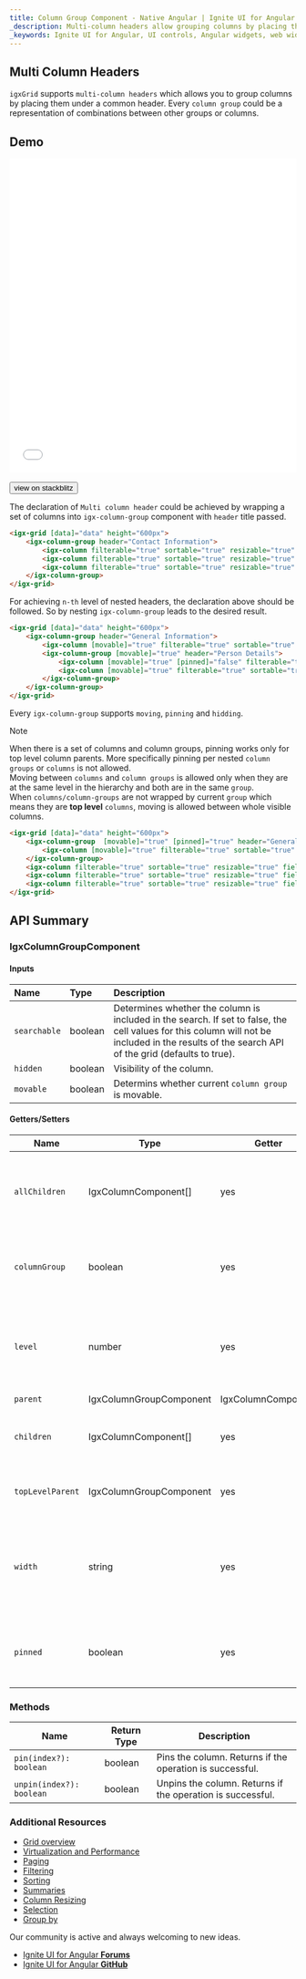 ```yaml
---
title: Column Group Component - Native Angular | Ignite UI for Angular
_description: Multi-column headers allow grouping columns by placing them under a common header. Every column group could be a representation of combination between  other groups or columns.
_keywords: Ignite UI for Angular, UI controls, Angular widgets, web widgets, UI widgets, Angular, Native Angular Components Suite, Native Angular Controls, Native Angular Components Library, Angular Data Grid component, Angular Data Grid control, Native Angular Components, Angular Grid component, Angular Grid control, Angular High Performance Grid, Multi Column Headers, Deferred Multi Column Headers, Grid Multi Column Headers, Angular Grid Multi Column Headers, Angular column
---
```


## Multi Column Headers

`igxGrid` supports `multi-column headers` which allows you to group columns by placing them under a common header. Every `column group` could be a representation of combinations between other groups or columns.

## Demo

<div class="sample-container loading" style="height:550px">
    <iframe id="grid-multi-column-headers-iframe" src='{environment:demosBaseUrl}/multi-column-headers' width="100%" height="100%" seamless frameBorder="0" onload="onSampleIframeContentLoaded(this);"></iframe>
</div>
<br/>
<div>
<button data-localize="stackblitz" class="stackblitz-btn" data-iframe-id="grid-multi-column-headers-iframe" data-demos-base-url="{environment:demosBaseUrl}">view on stackblitz</button>
</div>

The declaration of `Multi column header` could be achieved by wrapping a set of columns into `igx-column-group` component with `header` title passed.

```html
<igx-grid [data]="data" height="600px">
    <igx-column-group header="Contact Information">
        <igx-column filterable="true" sortable="true" resizable="true" field="Phone"></igx-column>
        <igx-column filterable="true" sortable="true" resizable="true" field="Fax"></igx-column>
        <igx-column filterable="true" sortable="true" resizable="true" field="PostalCode"></igx-column>
    </igx-column-group>
</igx-grid>
```

For achieving `n-th` level of nested headers, the declaration above should be followed. So by nesting `igx-column-group` leads to the desired result.

```html
<igx-grid [data]="data" height="600px">
    <igx-column-group header="General Information">
        <igx-column [movable]="true" filterable="true" sortable="true" resizable="true" field="CompanyName"></igx-column>
        <igx-column-group [movable]="true" header="Person Details">
            <igx-column [movable]="true" [pinned]="false" filterable="true" sortable="true" resizable="true" field="ContactName"></igx-column>
            <igx-column [movable]="true" filterable="true" sortable="true" resizable="true" field="ContactTitle"></igx-column>
        </igx-column-group>
    </igx-column-group>
</igx-grid>
```

Every `igx-column-group` supports `moving`, `pinning` and `hidding`.
> [!NOTE]
> When there is a set of columns and column groups, pinning works only for top level column parents. More specifically pinning per nested `column groups` or `columns` is not allowed. <br />
> Moving between `columns` and `column groups` is allowed only when they are at the same level in the hierarchy and both are in the same `group`. <br />
> When `columns/column-groups` are not wrapped by current `group` which means they are **top level** `columns`, moving is allowed between whole visible columns.

```html
<igx-grid [data]="data" height="600px">
    <igx-column-group  [movable]="true" [pinned]="true" header="General Information">
        <igx-column [movable]="true" filterable="true" sortable="true" resizable="true" field="CompanyName"></igx-column>
    </igx-column-group>
    <igx-column filterable="true" sortable="true" resizable="true" field="Phone"></igx-column>
    <igx-column filterable="true" sortable="true" resizable="true" field="Fax"></igx-column>
    <igx-column filterable="true" sortable="true" resizable="true" field="PostalCode"></igx-column>
</igx-grid>
```

## API Summary
### IgxColumnGroupComponent

#### Inputs
| Name | Type | Description |
| :--- | :--- | :---|
|`searchable`| boolean | Determines whether the column is included in the search. If set to false, the cell values for this column will not be included in the results of the search API of the grid (defaults to true). |
|`hidden`| boolean | Visibility of the column. |
|`movable`| boolean | Determins whether current `column group` is movable. |

#### Getters/Setters
|Name|Type|Getter|Setter|Description|
|--- |--- |--- |--- |--- |
|`allChildren`| IgxColumnComponent[] | yes | no | Returns `flatten` data of all children including the `column groups` too.|
|`columnGroup`| boolean | yes | no | Returns whether current column is `column group`.|
|`level`| number | yes | no | Returns the level of the `column group` positioned within the headers hierarchy.|
|`parent`| IgxColumnGroupComponent|IgxColumnComponent | yes | no | Returns the direct parent of the `column group`.|
|`children`| IgxColumnComponent[] | yes | no | Returns the direct children of the `column group`. |
|`topLevelParent`| IgxColumnGroupComponent | yes | no | Returns the top level parent of the `group`. |
|`width`| string | yes | no | Returns the `width` of current `column group` determined by the children it contains. |
|`pinned`| boolean | yes | yes | Get/Sets whether current `column group` is pinned. |

### Methods

|Name|Return Type|Description|
|--- |--- |--- |
|`pin(index?): boolean`|boolean|Pins the column. Returns if the operation is successful.|
|`unpin(index?): boolean`|boolean|Unpins the column. Returns if the operation is successful.|

<div class="divider--half"></div>

### Additional Resources
<div class="divider--half"></div>

* [Grid overview](grid.md)
* [Virtualization and Performance](grid_virtualization.md)
* [Paging](grid_paging.md)
* [Filtering](grid_filtering.md)
* [Sorting](grid_sorting.md)
* [Summaries](grid_summaries.md)
* [Column Resizing](grid_column_resizing.md)
* [Selection](grid_selection.md)
* [Group by](grid_groupby.md)

<div class="divider--half"></div>
Our community is active and always welcoming to new ideas.

* [Ignite UI for Angular **Forums**](https://www.infragistics.com/community/forums/f/ignite-ui-for-angular)
* [Ignite UI for Angular **GitHub**](https://github.com/IgniteUI/igniteui-angular)